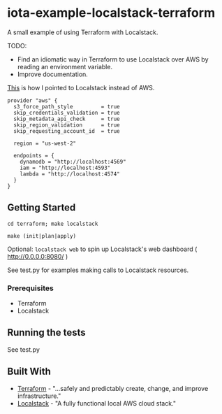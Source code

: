 # iota-example-localstack-terraform

A small example of using Terraform with Localstack.

TODO:
- Find an idiomatic way in Terraform to use Localstack over AWS by reading an environment variable.
- Improve documentation.


[This](terraform/provider.tf) is how I pointed to Localstack instead of AWS.
```hcl-terraform
provider "aws" {
  s3_force_path_style         = true
  skip_credentials_validation = true
  skip_metadata_api_check     = true
  skip_region_validation      = true
  skip_requesting_account_id  = true

  region = "us-west-2"

  endpoints = {
    dynamodb = "http://localhost:4569"
    iam = "http://localhost:4593"
    lambda = "http://localhost:4574"
  }
}
```
## Getting Started

`cd terraform; make localstack`
    
`make (init|plan|apply)`

Optional: `localstack web` to spin up Localstack's web dashboard ( http://0.0.0.0:8080/ )

See test.py for examples making calls to Localstack resources.

### Prerequisites
- Terraform
- Localstack

## Running the tests

See test.py

## Built With

* [Terraform](https://www.terraform.io/) - "...safely and predictably create, change, and improve infrastructure."
* [Localstack](https://github.com/localstack/localstack) - "A fully functional local AWS cloud stack."
